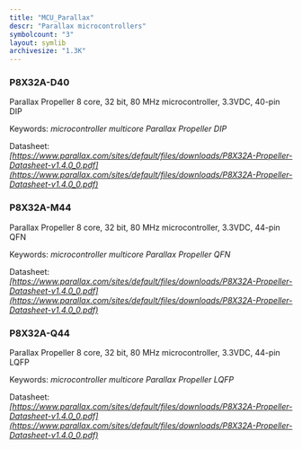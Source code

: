 ```yaml
---
title: "MCU_Parallax"
descr: "Parallax microcontrollers"
symbolcount: "3"
layout: symlib
archivesize: "1.3K"
---
```


### P8X32A-D40
Parallax Propeller 8 core, 32 bit, 80 MHz microcontroller, 3.3VDC, 40-pin DIP


Keywords: *microcontroller multicore Parallax Propeller DIP*

Datasheet: *[https://www.parallax.com/sites/default/files/downloads/P8X32A-Propeller-Datasheet-v1.4.0_0.pdf](https://www.parallax.com/sites/default/files/downloads/P8X32A-Propeller-Datasheet-v1.4.0_0.pdf)*

### P8X32A-M44
Parallax Propeller 8 core, 32 bit, 80 MHz microcontroller, 3.3VDC, 44-pin QFN


Keywords: *microcontroller multicore Parallax Propeller QFN*

Datasheet: *[https://www.parallax.com/sites/default/files/downloads/P8X32A-Propeller-Datasheet-v1.4.0_0.pdf](https://www.parallax.com/sites/default/files/downloads/P8X32A-Propeller-Datasheet-v1.4.0_0.pdf)*

### P8X32A-Q44
Parallax Propeller 8 core, 32 bit, 80 MHz microcontroller, 3.3VDC, 44-pin LQFP


Keywords: *microcontroller multicore Parallax Propeller LQFP*

Datasheet: *[https://www.parallax.com/sites/default/files/downloads/P8X32A-Propeller-Datasheet-v1.4.0_0.pdf](https://www.parallax.com/sites/default/files/downloads/P8X32A-Propeller-Datasheet-v1.4.0_0.pdf)*

